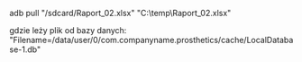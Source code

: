 adb pull "/sdcard/Raport_02.xlsx" "C:\temp\Raport_02.xlsx"


gdzie leży plik od bazy danych: "Filename=/data/user/0/com.companyname.prosthetics/cache/LocalDatabase-1.db"